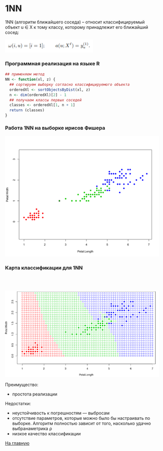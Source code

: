 # 1NN

1NN (алгоритм ближайшего соседа) – относит классифицируемый объект u ∈ X к тому классу, которому принадлежит его ближайший сосед:

![1NN](1nn.png)

### Программная реализация на языке R

```R
## применяем метод
NN <- function(xl, z) {
  ## сортируем выборку согласно классифицируемого объекта
  orderedXl <- sortObjectsByDist(xl, z)
  n <- dim(orderedXl)[2] - 1
  ## получаем классы первых соседей
  classes <- orderedXl[1, n + 1]
  return (classes)
}
```

### Работа 1NN на выборке ирисов Фишера

<img src="1NN_iris.png" width=600>

### Карта классификации для 1NN
<br/><br/>

<img src="1nn_kk.png" width=600>

Преимущество:
<ul>
<li>простота реализации</li>
</ul>

Недостатки:
<ul>
<li>неустойчивость к погрешностям — выбросам</li>
<li>отсутствие параметров, которые можно было бы настраивать по выборке. Алгоритм полностью зависит от того, насколько удачно выбранаметрика ρ</li>
<li>низкое качество классификации</li>
</ul>

<a href="https://github.com/davilexx/ml1">На главную</a>
